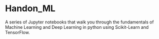 # Handon_ML
A series of Jupyter notebooks that walk you through the fundamentals of Machine Learning and Deep Learning in python using Scikit-Learn and TensorFlow.
